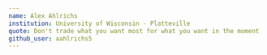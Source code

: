 ```yaml
---
name: Alex Ahlrichs
institution: University of Wisconsin - Platteville
quote: Don't trade what you want most for what you want in the moment
github_user: aahlrichs5
---
```

